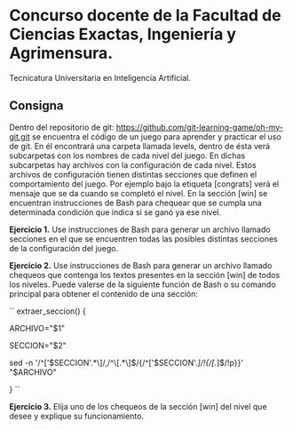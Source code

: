# Concurso docente de la Facultad de Ciencias Exactas, Ingeniería y Agrimensura.
Tecnicatura Universitaria en Inteligencia Artificial.

## Consigna

Dentro del repositorio de git: https://github.com/git-learning-game/oh-my-git.git se encuentra el código de un juego para aprender y practicar el uso de git. En él encontrará una carpeta llamada levels, dentro de ésta verá subcarpetas con los nombres de cada nivel del juego. En dichas subcarpetas hay archivos con la configuración de cada nivel. Estos archivos de configuración tienen distintas secciones que definen el comportamiento del juego. Por ejemplo bajo la etiqueta [congrats] verá el mensaje que se da cuando se completó el nivel.  En la sección [win] se encuentran instrucciones de Bash para chequear que se cumpla una determinada condición que indica si se ganó ya ese nivel. 

**Ejercicio 1.**   Use instrucciones de Bash para generar un archivo llamado secciones en el que se encuentren todas las posibles distintas secciones de la configuración del juego.

**Ejercicio 2.**    Use instrucciones de Bash para generar un archivo llamado chequeos que contenga los textos presentes en la sección [win] de todos los niveles. Puede valerse de la siguiente función de Bash o su comando principal para obtener el contenido de una sección:

``
extraer_seccion() {

  ARCHIVO="$1"

  SECCION="$2"

  sed -n '/^\['$SECCION'.*\]/,/^\[.*\]$/{/^\['$SECCION'.*\]/!{/\[.*\]$/!p}}' "$ARCHIVO"

}
``

**Ejercicio 3.**   Elija uno de los chequeos de la sección [win] del nivel que desee y explique su funcionamiento. 
